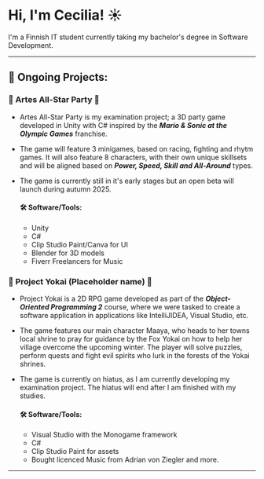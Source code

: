 # Hi, I'm Cecilia! ☀️

  I'm a Finnish IT student currently taking my bachelor's degree in Software Development. 

  ---
  ## 💬 Ongoing Projects:
  
  ### 🎈 Artes All-Star Party 🎈

  - Artes All-Star Party is my examination project; a 3D party game developed in Unity with C# inspired by the ***Mario & Sonic at the Olympic Games*** franchise.
  - The game will feature 3 minigames, based on racing, fighting and rhytm games. It will also feature 8 characters, with their own unique skillsets and will be aligned based on ***Power, Speed, Skill and All-Around*** types.
  - The game is currently still in it's early stages but an open beta will launch during autumn 2025.
    
    #### 🛠 Software/Tools:
      - Unity
      - C#
      - Clip Studio Paint/Canva for UI
      - Blender for 3D models
      - Fiverr Freelancers for Music

### 🦊 Project Yokai (Placeholder name) 🦊
  - Project Yokai is a 2D RPG game developed as part of the ***Object-Oriented Programming 2*** course, where we were tasked to create a software application in applications like IntelliJIDEA, Visual Studio, etc.
  - The game features our main character Maaya, who heads to her towns local shrine to pray for guidance by the Fox Yokai on how to help her village overcome the upcoming winter. The player will solve puzzles, perform quests and fight evil spirits who lurk in the forests of the Yokai shrines.  
  - The game is currently on hiatus, as I am currently developing my examination project. The hiatus will end after I am finished with my studies. 

    #### 🛠 Software/Tools:
      - Visual Studio with the Monogame framework
      - C#
      - Clip Studio Paint for assets
      - Bought licenced Music from Adrian von Ziegler and more.

  ---

